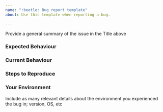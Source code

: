 ```yaml
---
name: ":beetle: Bug report template"
about: Use this template when reporting a bug.

---
```


Provide a general summary of the issue in the Title above

### Expected Behaviour


### Current Behaviour


### Steps to Reproduce


### Your Environment
Include as many relevant details about the environment you experienced the bug in; version, OS, etc
